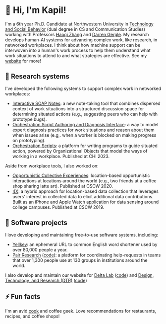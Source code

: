 # 👋 Hi, I'm Kapil!
I'm a 6th year Ph.D. Candidate at Northwestern University in [Technology and Social Behavior](https://tsb.northwestern.edu/) (dual degree in CS and Communication Studies) working with Professors [Haoqi Zhang](http://users.eecs.northwestern.edu/~hq/) and [Darren Gergle](http://dgergle.soc.northwestern.edu/). My research develops human-AI systems for advancing complex work, like research, in networked workplaces. I think about how machine support can be interwoven into a human's work process to help them understand what work situations to attend to and what strategies are effective. See my [website](https://www.kgarg.com/) for more!

## 🔬 Research systems
I've developed the following systems to support complex work in networked workplaces:
- [Interactive SOAP Notes](https://github.com/NUDelta/interactive-soap-notes): a new note-taking tool that combines dispersed context of work situations into a structured discussion space for determining situated actions (e.g., suggesting peers who can help with prototype bugs).
- [Orchestration Script Authoring and Diagnosis Interface](https://github.com/NUDelta/orchestration-scripting-interfaces): a way to model expert diagnosis practices for work situations and reason about them when issues arise (e.g,. when a worker is blocked on making progress on prototyping).
-  [Orchestration Scripts](https://github.com/NUDelta/orchestration-engine): a platform for writing programs to guide situated action, powered by Organizational Objects that model the ways of working in a workplace. Published at CHI 2023.

Aside from workplace tools, I also worked on:
-  [Opportunistic Collective Experiences](https://github.com/NUDelta/ce-platform): location-based opportunistic interactions at locations around the world (e.g., two friends at a coffee shop sharing latte art). Published at CSCW 2020.
-  [4X](https://github.com/NUDelta/low-effort-sensing-ios): a hybrid approach for location-based data collection that leverages users' interest in collected data to elicit additional data contributions. Built as an iPhone and Apple Watch application for data sensing around college campuses. Published at CSCW 2019.

## 💽 Software projects
I love developing and maintaining free-to-use software systems, including:
- [Yellkey](https://www.yellkey.com/): an ephemeral URL to common English word shortener used by over 80,000 people a year.
- [Pair Research](https://www.pairresearch.io/) ([code](https://github.com/NUDelta/pair-research-meteor)): a platform for coordinating help-requests in teams that over 1,300 people use at 130 groups in institutions around the world.

I also develop and maintain our website for [Delta Lab](https://delta.northwestern.edu/) ([code](https://github.com/NUDelta/delta-web)) and [Design, Technology, and Research (DTR)](https://dtr.northwestern.edu/) ([code](https://github.com/NUDelta/dtr-web))

## ⚡ Fun facts
I'm an avid [cook](https://www.instagram.com/kapil_garg/) and coffee geek. Love recommendations for restaurants, recipes, and coffee shops!

<!--
## Random software I like
Some random software I've had a lot of fun playing with:
- [Orchestration Script Abstract Syntax Tree Transformer](https://github.com/NUDelta/orchestration-scripts-ast-transformer): as AST-based code transformer using Babel that can allow people to write code at high-levels of abstraction and convert them into a form Orchestration Scripts could use.
-->

<!--

**kapil1garg/kapil1garg** is a ✨ _special_ ✨ repository because its `README.md` (this file) appears on your GitHub profile.

Here are some ideas to get you started:

- 🔭 I’m currently working on ...
- 🌱 I’m currently learning ...
- 👯 I’m looking to collaborate on ...
- 🤔 I’m looking for help with ...
- 💬 Ask me about ...
- 📫 How to reach me: ...
- 😄 Pronouns: ...
- ⚡ Fun fact: ...
-->
